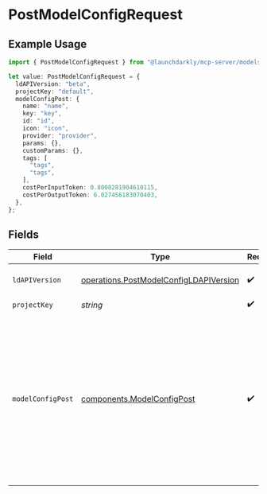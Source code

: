 # PostModelConfigRequest

## Example Usage

```typescript
import { PostModelConfigRequest } from "@launchdarkly/mcp-server/models/operations";

let value: PostModelConfigRequest = {
  ldAPIVersion: "beta",
  projectKey: "default",
  modelConfigPost: {
    name: "name",
    key: "key",
    id: "id",
    icon: "icon",
    provider: "provider",
    params: {},
    customParams: {},
    tags: [
      "tags",
      "tags",
    ],
    costPerInputToken: 0.8008281904610115,
    costPerOutputToken: 6.027456183070403,
  },
};
```

## Fields

| Field                                                                                                                                                                                                                                    | Type                                                                                                                                                                                                                                     | Required                                                                                                                                                                                                                                 | Description                                                                                                                                                                                                                              | Example                                                                                                                                                                                                                                  |
| ---------------------------------------------------------------------------------------------------------------------------------------------------------------------------------------------------------------------------------------- | ---------------------------------------------------------------------------------------------------------------------------------------------------------------------------------------------------------------------------------------- | ---------------------------------------------------------------------------------------------------------------------------------------------------------------------------------------------------------------------------------------- | ---------------------------------------------------------------------------------------------------------------------------------------------------------------------------------------------------------------------------------------- | ---------------------------------------------------------------------------------------------------------------------------------------------------------------------------------------------------------------------------------------- |
| `ldAPIVersion`                                                                                                                                                                                                                           | [operations.PostModelConfigLDAPIVersion](../../models/operations/postmodelconfigldapiversion.md)                                                                                                                                         | :heavy_check_mark:                                                                                                                                                                                                                       | Version of the endpoint.                                                                                                                                                                                                                 |                                                                                                                                                                                                                                          |
| `projectKey`                                                                                                                                                                                                                             | *string*                                                                                                                                                                                                                                 | :heavy_check_mark:                                                                                                                                                                                                                       | N/A                                                                                                                                                                                                                                      | default                                                                                                                                                                                                                                  |
| `modelConfigPost`                                                                                                                                                                                                                        | [components.ModelConfigPost](../../models/components/modelconfigpost.md)                                                                                                                                                                 | :heavy_check_mark:                                                                                                                                                                                                                       | AI model config object to create                                                                                                                                                                                                         | {<br/>"costPerOutputToken": 6.027456183070403,<br/>"costPerInputToken": 0.8008281904610115,<br/>"provider": "provider",<br/>"customParams": "{}",<br/>"name": "name",<br/>"icon": "icon",<br/>"id": "id",<br/>"params": "{}",<br/>"key": "key",<br/>"tags": [<br/>"tags",<br/>"tags"<br/>]<br/>} |